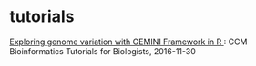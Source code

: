 # tutorials

[Exploring genome variation with GEMINI Framework in R ](http://htmlpreview.github.io/?https://github.com/naumenko-sa/tutorials/blob/master/GEMINI-R.html): CCM Bioinformatics Tutorials for Biologists, 2016-11-30

